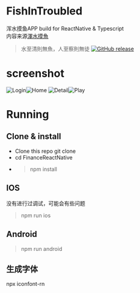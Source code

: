 # FishInTroubled
浑水摸鱼APP build for ReactNative & Typescript  
内容来源[渾水摸魚](https://imayu.com/) 
> 水至清則無魚，人至察則無徒
[![GitHub release](https://img.shields.io/github/v/release/szqingt/FishInTroubled?include_prereleases&style=flat-square)](https://github.com/szqingt/FishInTroubled/releases)

# screenshot
![Login](./screenshot/login.jpg)![Home](./screenshot/home.jpg)
![Detail](./screenshot/detail.jpg)![Play](./screenshot/play.jpg)
# Running
## Clone & install
* Clone this repo git clone 
* cd FinanceReactNative
* > npm install
## IOS
没有进行过调试，可能会有些问题
> npm run ios
## Android
> npm run android
## 生成字体
npx iconfont-rn
